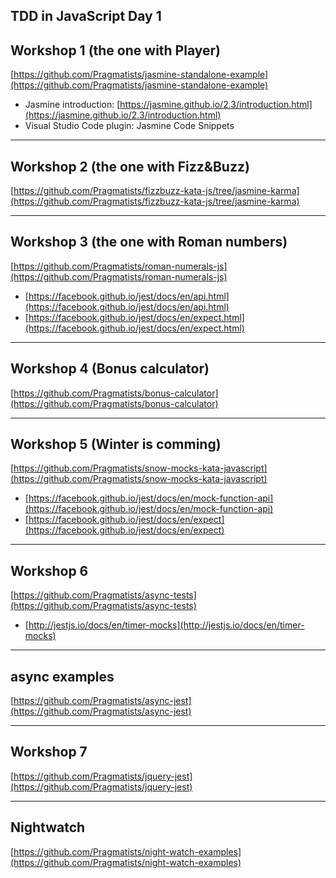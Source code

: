 ## TDD in JavaScript Day 1


## Workshop 1 (the one with Player)

[https://github.com/Pragmatists/jasmine-standalone-example](https://github.com/Pragmatists/jasmine-standalone-example)  

- Jasmine introduction: [https://jasmine.github.io/2.3/introduction.html](https://jasmine.github.io/2.3/introduction.html)  
- Visual Studio Code plugin: Jasmine Code Snippets  

------------------------------------------

## Workshop 2 (the one with Fizz&Buzz)

[https://github.com/Pragmatists/fizzbuzz-kata-js/tree/jasmine-karma](https://github.com/Pragmatists/fizzbuzz-kata-js/tree/jasmine-karma)  

------------------------------------------

## Workshop 3 (the one with Roman numbers)

[https://github.com/Pragmatists/roman-numerals-js](https://github.com/Pragmatists/roman-numerals-js)    

- [https://facebook.github.io/jest/docs/en/api.html](https://facebook.github.io/jest/docs/en/api.html)  
- [https://facebook.github.io/jest/docs/en/expect.html](https://facebook.github.io/jest/docs/en/expect.html)  

------------------------------------------

## Workshop 4 (Bonus calculator)

[https://github.com/Pragmatists/bonus-calculator](https://github.com/Pragmatists/bonus-calculator)

------------------------------------------

## Workshop 5 (Winter is comming)

[https://github.com/Pragmatists/snow-mocks-kata-javascript](https://github.com/Pragmatists/snow-mocks-kata-javascript)  


- [https://facebook.github.io/jest/docs/en/mock-function-api](https://facebook.github.io/jest/docs/en/mock-function-api)  
- [https://facebook.github.io/jest/docs/en/expect](https://facebook.github.io/jest/docs/en/expect)  

------------------------------------------

## Workshop 6 

[https://github.com/Pragmatists/async-tests](https://github.com/Pragmatists/async-tests)

- [http://jestjs.io/docs/en/timer-mocks](http://jestjs.io/docs/en/timer-mocks)

------------------------------------------

## async examples

[https://github.com/Pragmatists/async-jest](https://github.com/Pragmatists/async-jest)

------------------------------------------

## Workshop 7

[https://github.com/Pragmatists/jquery-jest](https://github.com/Pragmatists/jquery-jest)

------------------------------------------

## Nightwatch

[https://github.com/Pragmatists/night-watch-examples](https://github.com/Pragmatists/night-watch-examples)



